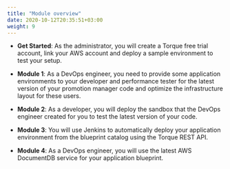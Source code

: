 ```yaml
---
title: "Module overview"
date: 2020-10-12T20:35:51+03:00
weight: 9
---
```


* __Get Started__: As the administrator, you will create a Torque free trial account, link your AWS account and deploy a sample environment to test your setup.

* __Module 1__: As a DevOps engineer, you need to provide some application environments to your developer and performance tester for the latest version of your promotion manager code and optimize the infrastructure layout for these users.

* __Module 2__: As a developer, you will deploy the sandbox that the DevOps engineer created for you to test the latest version of your code.

* __Module 3__: You will use Jenkins to automatically deploy your application environment from the blueprint catalog using the Torque REST API.

* __Module 4__: As a DevOps engineer, you will use the latest AWS DocumentDB service for your application blueprint.

